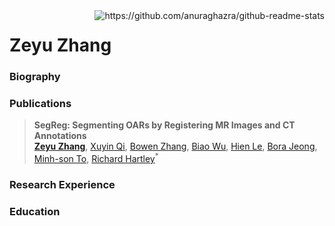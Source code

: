 <img align="right" src="https://github-readme-stats.vercel.app/api/top-langs/?username=steve-zeyu-zhang&hide=HTML" alt="https://github.com/anuraghazra/github-readme-stats" />


<h1> Zeyu Zhang </h1>

<h3> Biography </h3>


<h3> Publications </h3>

> **SegReg: Segmenting OARs by Registering MR Images and CT Annotations**<br>
> [**Zeyu Zhang**](https://steve-zeyu-zhang.github.io), [Xuyin Qi](https://www.linkedin.com/in/xuyin-q-29672524a/), [Bowen Zhang](https://www.adelaide.edu.au/directory/b.zhang), [Biao Wu](https://scholar.google.com/citations?user=Y3SBBWMAAAAJ&hl=en), [Hien Le](https://iconcancercentre.com.au/doctor/hien-le), [Bora Jeong](https://www.linkedin.com/in/bora-jeong-5a3177231/), [Minh-son To](https://www.flinders.edu.au/people/minhson.to), [Richard Hartley](https://users.cecs.anu.edu.au/~hartley/)<sup>*</sup>


<h3> Research Experience </h3>

<h3> Education </h3>



